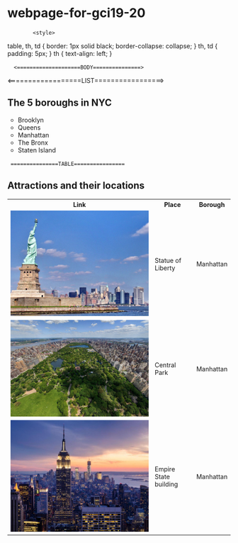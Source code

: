 # webpage-for-gci19-20
<html  lang="en">
    <head>
        <title>
             <p id= "Tittle" >The City that Never Sleeps</p> 
        </title>
        <meta charset="utf-8"/>
        <meta name="description" content="Inormative guide to New York City">
        <meta name="viewport" content="width=device-width, initial-scale=1.0">
        <meta http-equiv="content-type" content="text/html; charset-utf-8">
        <link rel="shortcut icon" href="favicon.ico" type="image/x-icon" />
      
 <link rel='stylesheet' href="css">
 <link href="https://fonts.googleapis.com/css?family=Allerta+Stencil&display=swap" rel="stylesheet">
 
            <style>
table, th, td {
  border: 1px solid black;
  border-collapse: collapse;
}
th, td {
  padding: 5px;
}
th {
  text-align: left;
}
</style>
</head>
 
 
      <====================BODY===============>
 <body>
     <==================LIST=================>
 <h2> The 5 boroughs in NYC</h2>
<ul style="list-style-type:circle;">
  <li>Brooklyn</li>
  <li>Queens</li>
  <li>Manhattan</li>
  <li>The Bronx</li>
  <li>Staten Island</li>
</ul>  
      
      
     ===============TABLE================
<h2> Attractions and their locations</h2>
<table style="width:100%">
  <tr>
    <th>Link</th>
    <th>Place</th> 
    <th>Borough</th>
  </tr>
  <tr>
    <td>
 <a href = "https://www.nps.gov/stli/index.htm" target="_blank">
      <img src = "Screen Shot 2019-12-30 at 1.59.48 PM.png">
      </a>  
   </td>
    <td>Statue of Liberty</td>
    <td>Manhattan</td>
  </tr>
  
  
  <tr>
    <td>
 <a href = "https://www.centralparknyc.org" target="_blank">
      <img src = "Screen Shot 2019-12-30 at 2.17.51 PM.png" >
      </a>
</td>
    <td>Central Park</td>
    <td>Manhattan</td>
  </tr>
  
  
  <tr>
    <td>
      
  <a href = "https://www.esbnyc.com" target="_blank">
      <img src = "Screen Shot 2019-12-30 at 2.23.03 PM.png">
    </a>
      
  </td>
    <td>Empire State building </td>
    <td>Manhattan</td>
  </tr>
</table>

</body>
</html>


